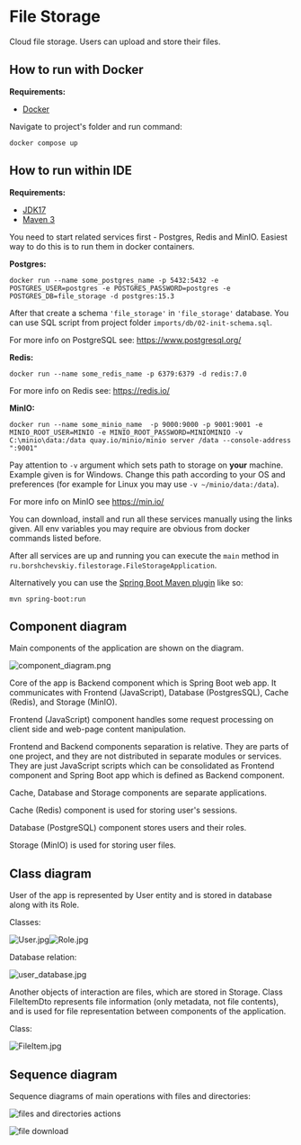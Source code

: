 # File Storage

Cloud file storage. Users can upload and store their files.

## How to run with Docker

<b>Requirements:</b> 
- [Docker](https://docs.docker.com/get-docker/)

Navigate to project's folder and run command: 
```shell
docker compose up
```

## How to run within IDE

<b>Requirements:</b> 
- [JDK17](https://www.oracle.com/java/technologies/javase/jdk17-archive-downloads.html)
- [Maven 3](https://maven.apache.org/download.cgi)

You need to start related services first - Postgres, Redis and MinIO.
Easiest way to do this is to run them in docker containers.

<b>Postgres:</b> 
```shell
docker run --name some_postgres_name -p 5432:5432 -e POSTGRES_USER=postgres -e POSTGRES_PASSWORD=postgres -e POSTGRES_DB=file_storage -d postgres:15.3
```
After that create a schema `'file_storage'` in `'file_storage'` database. 
You can use SQL script from project folder `imports/db/02-init-schema.sql`.

For more info on PostgreSQL see: https://www.postgresql.org/

<b>Redis:</b> 
```shell
docker run --name some_redis_name -p 6379:6379 -d redis:7.0
```
For more info on Redis see: https://redis.io/

<b>MinIO:</b> 
```shell
docker run --name some_minio_name  -p 9000:9000 -p 9001:9001 -e MINIO_ROOT_USER=MINIO -e MINIO_ROOT_PASSWORD=MINIOMINIO -v C:\minio\data:/data quay.io/minio/minio server /data --console-address ":9001"
```
Pay attention to `-v` argument which sets path to storage on <b>your</b> machine. Example given is for Windows.
Change this path according to your OS and preferences (for example for Linux you may use `-v ~/minio/data:/data`).

For more info on MinIO see https://min.io/

You can download, install and run all these services manually using the links given. 
All env variables you may require are obvious from docker commands listed before.

After all services are up and running you can execute the `main` method in `ru.borshchevskiy.filestorage.FileStorageApplication`.

Alternatively you can use the [Spring Boot Maven plugin](https://docs.spring.io/spring-boot/docs/current/reference/html/build-tool-plugins-maven-plugin.html) like so:
```shell
mvn spring-boot:run
```

## Component diagram

Main components of the application are shown on the diagram.

![component_diagram.png](docs%2Fcomponent_diagram%2Fcomponent_diagram.png)

Core of the app is Backend component which is Spring Boot web app. It communicates with Frontend (JavaScript),
Database (PostgresSQL), Cache (Redis), and Storage (MinIO).

Frontend (JavaScript) component handles some request processing on client side and web-page content manipulation.

Frontend and Backend components separation is relative. They are parts of one project, and they are not distributed
in separate modules or services. They are just JavaScript scripts which can be consolidated as Frontend component
and Spring Boot app which is defined as Backend component.

Cache, Database and Storage components are separate applications.

Cache (Redis) component is used for storing user's sessions.

Database (PostgreSQL) component stores users and their roles.

Storage (MinIO) is used for storing user files.

## Class diagram

User of the app is represented by User entity and is stored in database along with its Role.

Classes:

![User.jpg](docs%2Fclass_diagram%2FUser.jpg)![Role.jpg](docs%2Fclass_diagram%2FRole.jpg)

Database relation:

![user_database.jpg](docs%2Fclass_diagram%2Fuser_database.jpg)

Another objects of interaction are files, which are stored in Storage. 
Class FileItemDto represents file information (only metadata, not file contents), 
and is used for file representation between components of the application.

Class:

![FileItem.jpg](docs%2Fclass_diagram%2FFileItem.jpg)


## Sequence diagram

Sequence diagrams of main operations with files and directories:

![files and directories actions](docs%2Fsequence_diagrams%2Ffiles%20and%20directories%20actions.png)

![file download](docs%2Fsequence_diagrams%2Ffile%20download.png)